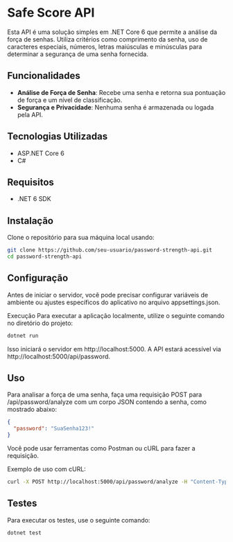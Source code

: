 # Safe Score API

Esta API é uma solução simples em .NET Core 6 que permite a análise da força de senhas. Utiliza critérios como comprimento da senha, uso de caracteres especiais, números, letras maiúsculas e minúsculas para determinar a segurança de uma senha fornecida.

## Funcionalidades

- **Análise de Força de Senha**: Recebe uma senha e retorna sua pontuação de força e um nível de classificação.
- **Segurança e Privacidade**: Nenhuma senha é armazenada ou logada pela API.

## Tecnologias Utilizadas

- ASP.NET Core 6
- C#

## Requisitos

- .NET 6 SDK

## Instalação

Clone o repositório para sua máquina local usando:

```bash
git clone https://github.com/seu-usuario/password-strength-api.git
cd password-strength-api
```

## Configuração
Antes de iniciar o servidor, você pode precisar configurar variáveis de ambiente ou ajustes específicos do aplicativo no arquivo appsettings.json.

Execução
Para executar a aplicação localmente, utilize o seguinte comando no diretório do projeto:
```bash
dotnet run
```
Isso iniciará o servidor em http://localhost:5000. A API estará acessível via http://localhost:5000/api/password.

## Uso
Para analisar a força de uma senha, faça uma requisição POST para /api/password/analyze com um corpo JSON contendo a senha, como mostrado abaixo:
```json
{
  "password": "SuaSenha123!"
}
```
Você pode usar ferramentas como Postman ou cURL para fazer a requisição.

Exemplo de uso com cURL:

```bash
curl -X POST http://localhost:5000/api/password/analyze -H "Content-Type: application/json" -d "{\"password\":\"SuaSenha123!\"}"
```

## Testes
Para executar os testes, use o seguinte comando:

```bash
dotnet test
```
